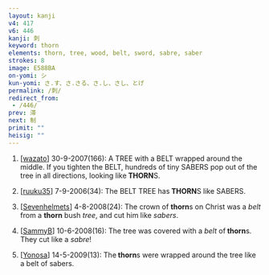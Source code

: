 ```yaml
---
layout: kanji
v4: 417
v6: 446
kanji: 刺
keyword: thorn
elements: thorn, tree, wood, belt, sword, sabre, saber
strokes: 8
image: E588BA
on-yomi: シ
kun-yomi: さ.す、さ.さる、さ.し、さし、とげ
permalink: /刺/
redirect_from:
 - /446/
prev: 滞
next: 制
primit: ""
heisig: ""
---
```


1) [<a href="http://kanji.koohii.com/profile/wazato">wazato</a>] 30-9-2007(166): A TREE with a BELT wrapped around the middle. If you tighten the BELT, hundreds of tiny SABERS pop out of the tree in all directions, looking like<strong> THORN</strong>S.

2) [<a href="http://kanji.koohii.com/profile/ruuku35">ruuku35</a>] 7-9-2006(34): The BELT TREE has<strong> THORN</strong>S like SABERS.

3) [<a href="http://kanji.koohii.com/profile/Sevenhelmets">Sevenhelmets</a>] 4-8-2008(24): The crown of <strong>thorn</strong>s on Christ was a <em>belt</em> from a <strong>thorn</strong> bush <em>tree</em>, and cut him like <em>sabers</em>.

4) [<a href="http://kanji.koohii.com/profile/SammyB">SammyB</a>] 10-6-2008(16): The tree was covered with a <em>belt</em> of<strong> thorn</strong>s. They cut like a <em>sabre</em>!

5) [<a href="http://kanji.koohii.com/profile/Yonosa">Yonosa</a>] 14-5-2009(13): The<strong> thorn</strong>s were wrapped around the tree like a belt of sabers.

